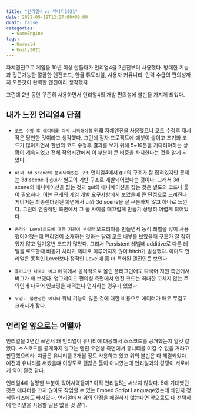 ```yaml
---
title: "언리얼4 vs 유니티2021"
date: 2022-05-19T12:27:00+09:00
draft: false
categories:
  - GameEngine
tags:
  - Unreal4
  - Unity2021
---
```


자체엔진으로 게임을 10년 이상 만들다가 언리얼4을 2년전부터 사용했다.
방대한 기능과 접근가능한 깔끔한 엔진코드, 한글 튜토리얼, 사용자 커뮤니티. 인력 수급의 편의성까지 모든것이 완벽한 엔진이라 생각했지

그런데 2년 동안 꾸준히 사용하면서 언리얼4의 개발 편의성에 불만을 가지게 되었다.

## 내가 느낀 언리얼4 단점

* `코드 수정 후 에디터를 다시 시작해야함`
원래 자체엔진을 사용했으니 코드 수정후 재시작은 당연한 것이라고 생각했다.
그런데 점차 프로젝트에 에셋이 쌓이고 초기화 코드가 많아지면서 한번의 코드 수정후 결과를 보기 위해
5~10분을 기다려야하는 상황이 계속되었고 전체 작업시간에서 이 부분이 큰 비중을 차지한다는 것을 알게 되었다.
  
  
* `ui와 3d scene의 분리되어있는 구조`
언리얼4에서 gui의 구조가 잘 잡혀있지만 문제는 3d scene과 gui가 별도의 기반 구조로 개발되어있다는 것이다.
그래서 3d scene의 애니메이션을 잡는 것과 gui의 애니메이션을 잡는 것은 별도의 코드나 툴이 필요하다.
이는 근래의 게임 개발 요구사항에서 보았을때 큰 단점으로 느껴진다.
게이머는 최종랜더링된 화면에서 ui와 3d scene을 잘 구분하지 않고 하나로 느낀다.
그런데 연출적인 측면에서 그 둘 사이를 매끄럽게 만들기 상당히 어렵게 되어있다.

* `동적인 Level로드에 대한 지원이 부실함`
오드리아를 만들면서 동적 레벨을 많이 사용했어야했는데
언리얼이 소개하는 것과는 달리 코드 내부를 보았을때 구조가 잘 잡혀있지 않고 임기웅변 코드가 많았다.
그리서 Persistent 레벨에 additive로 다른 레벨을 로드할때 비동기 처리가 제대로 이루어지지 않아 hitch가 발생했다.
아마도 언리얼은 동적인 Level보다 정적인 Level에 좀 더 특화된 엔진인듯 보인다.

* `플러그인 다국어 버그`
에픽에서 공식적으로 올린 플러그인에도 다국어 지원 측면에서 버그가 꽤 보였다.
업그레이드 편의성 측면에서 엔진 코드는 최대한 고치지 않는 주의인데 다국어 인코딩을 깨먹는다 던지하는 경우가 있었다.

* `무겁고 불안정한 에디터`
워낙 기능이 많은 것에 대한 비용으로 에디터가 매우 무겁고 크래시가 잦다.

## 언리얼 앞으로는 어떨까

언리얼을 2년간 쓰면서 왜 언리얼이 유니티에 대응해서 소스코드를 공개했는지 알것 같았다.
소스코드를 공개하지 않고는 엔진 유연성 측면에서 유니티를 이길 수 없을 거라고 판단했으리라.
지금은 유니티를 2개월 정도 사용하고 있고 위의 불만은 다 해결되었다.
예전에 유니티를 써봤을떄 이정도로 괜찮은 툴이 아니였는데 언리얼과의 경쟁이 서로에게 약이 된것 같다.

언리얼4에 실망한 부분이 있어서였을까? 아직 언리얼5는 써보지 않았다.
5에 기대했던 것은 에디터를 끄지 않아도 작업할 수 있는 Embed Script Language였는데 왜인지 정식릴리즈에도 빠져있다.
언리얼에서 위의 단점을 해결하지 않는다면 앞으로도 내 선택하에 언리얼을 사용할 일은 없을 것 같다.

